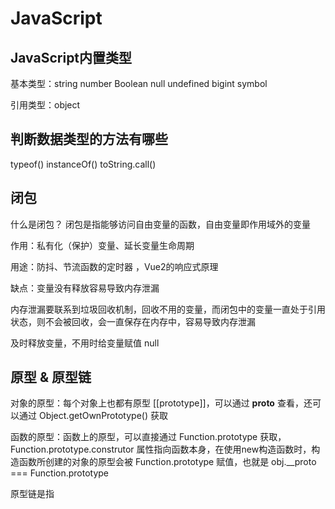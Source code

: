 # JavaScript

## JavaScript内置类型

基本类型：string number Boolean null undefined bigint symbol

引用类型：object

## 判断数据类型的方法有哪些

typeof() instanceOf() toString.call()

## 闭包

什么是闭包？
闭包是指能够访问自由变量的函数，自由变量即作用域外的变量

作用：私有化（保护）变量、延长变量生命周期

用途：防抖、节流函数的定时器 ，Vue2的响应式原理

缺点：变量没有释放容易导致内存泄漏

内存泄漏要联系到垃圾回收机制，回收不用的变量，而闭包中的变量一直处于引用状态，则不会被回收，会一直保存在内存中，容易导致内存泄漏

及时释放变量，不用时给变量赋值 null

## 原型 & 原型链

对象的原型：每个对象上也都有原型 [[prototype]]，可以通过 __proto__ 查看，还可以通过 Object.getOwnPrototype() 获取

函数的原型：函数上的原型，可以直接通过 Function.prototype 获取，Function.prototype.construtor 属性指向函数本身，在使用new构造函数时，构造函数所创建的对象的原型会被 Function.prototype 赋值，也就是 obj.__proto === Function.prototype

原型链是指